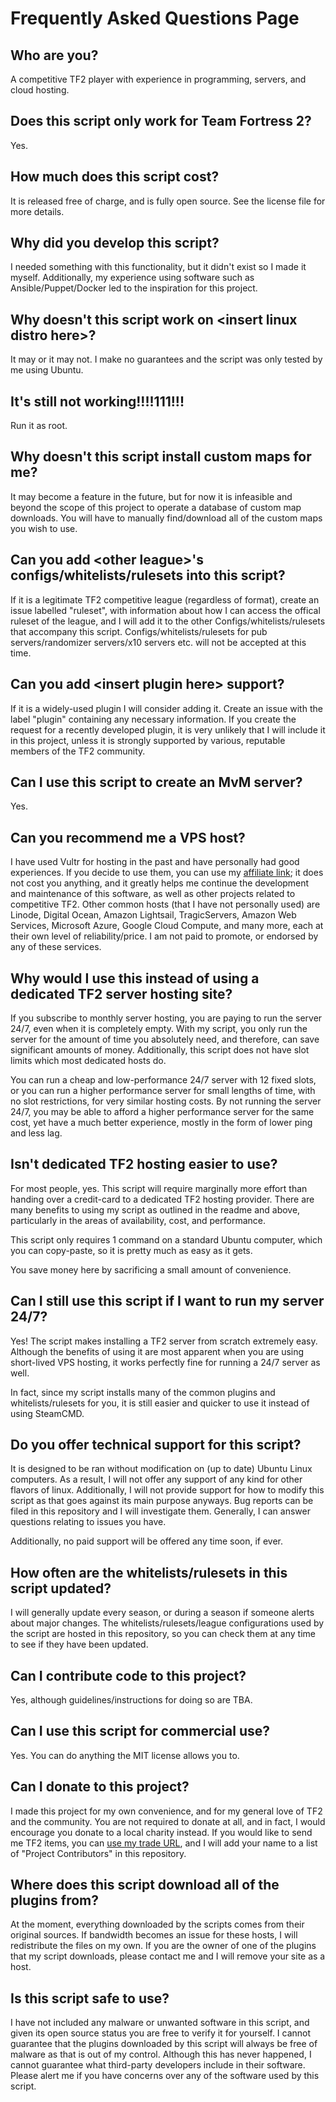 # Frequently Asked Questions Page

## Who are you?

A competitive TF2 player with experience in programming, servers, and cloud hosting.

## Does this script only work for Team Fortress 2?

Yes.

## How much does this script cost?

It is released free of charge, and is fully open source. See the license file for more details.

## Why did you develop this script?

I needed something with this functionality, but it didn't exist so I made it myself. Additionally, my experience using software such as Ansible/Puppet/Docker led to the inspiration for this project.

## Why doesn't this script work on \<insert linux distro here>?

It may or it may not. I make no guarantees and the script was only tested by me using Ubuntu.

## It's still not working!!!!111!!!

Run it as root.

## Why doesn't this script install custom maps for me?

It may become a feature in the future, but for now it is infeasible and beyond the scope of this project to operate a database of custom map downloads. You will have to manually find/download all of the custom maps you wish to use.

## Can you add \<other league>'s configs/whitelists/rulesets into this script?

If it is a legitimate TF2 competitive league (regardless of format), create an issue labelled "ruleset", with information about how I can access the offical ruleset of the league, and I will add it to the other Configs/whitelists/rulesets that accompany this script. Configs/whitelists/rulesets for pub servers/randomizer servers/x10 servers etc. will not be accepted at this time.

## Can you add \<insert plugin here> support?

If it is a widely-used plugin I will consider adding it. Create an issue with the label "plugin" containing any necessary information. If you create the request for a recently developed plugin, it is very unlikely that I will include it in this project, unless it is strongly supported by various, reputable members of the TF2 community.

## Can I use this script to create an MvM server?

Yes.

## Can you recommend me a VPS host?

I have used Vultr for hosting in the past and have personally had good experiences. If you decide to use them, you can use my [affiliate link](https://www.vultr.com/?ref=7321517); it does not cost you anything, and it greatly helps me continue the development and maintenance of this software, as well as other projects related to competitive TF2. Other common hosts (that I have not personally used) are Linode, Digital Ocean, Amazon Lightsail, TragicServers, Amazon Web Services, Microsoft Azure, Google Cloud Compute, and many more, each at their own level of reliability/price. I am not paid to promote, or endorsed by any of these services.

## Why would I use this instead of using a dedicated TF2 server hosting site?

If you subscribe to monthly server hosting, you are paying to run the server 24/7, even when it is completely empty. With my script, you only run the server for the amount of time you absolutely need, and therefore, can save significant amounts of money. Additionally, this script does not have slot limits which most dedicated hosts do.

You can run a cheap and low-performance 24/7 server with 12 fixed slots, or you can run a higher performance server for small lengths of time, with no slot restrictions, for very similar hosting costs. By not running the server 24/7, you may be able to afford a higher performance server for the same cost, yet have a much better experience, mostly in the form of lower ping and less lag.

## Isn't dedicated TF2 hosting easier to use?

For most people, yes. This script will require marginally more effort than handing over a credit-card to a dedicated TF2 hosting provider. There are many benefits to using my script as outlined in the readme and above, particularly in the areas of availability, cost, and performance.

This script only requires 1 command on a standard Ubuntu computer, which you can copy-paste, so it is pretty much as easy as it gets.

You save money here by sacrificing a small amount of convenience.

## Can I still use this script if I want to run my server 24/7?

Yes! The script makes installing a TF2 server from scratch extremely easy. Although the benefits of using it are most apparent when you are using short-lived VPS hosting, it works perfectly fine for running a 24/7 server as well.

In fact, since my script installs many of the common plugins and whitelists/rulesets for you, it is still easier and quicker to use it instead of using SteamCMD.

## Do you offer technical support for this script?

It is designed to be ran without modification on (up to date) Ubuntu Linux computers. As a result, I will not offer any support of any kind for other flavors of linux. Additionally, I will not provide support for how to modify this script as that goes against its main purpose anyways. Bug reports can be filed in this repository and I will investigate them. Generally, I can answer questions relating to issues you have.

Additionally, no paid support will be offered any time soon, if ever.

## How often are the whitelists/rulesets in this script updated?

I will generally update every season, or during a season if someone alerts about major changes. The whitelists/rulesets/league configurations used by the script are hosted in this repository, so you can check them at any time to see if they have been updated. 

## Can I contribute code to this project?

Yes, although guidelines/instructions for doing so are TBA.

## Can I use this script for commercial use?

Yes. You can do anything the MIT license allows you to.

## Can I donate to this project?

I made this project for my own convenience, and for my general love of TF2 and the community. You are not required to donate at all, and in fact, I would encourage you donate to a local charity instead. If you would like to send me TF2 items, you can [use my trade URL](https://steamcommunity.com/tradeoffer/new/?partner=69070534&token=xF6It4c5), and I will add your name to a list of "Project Contributors" in this repository.

## Where does this script download all of the plugins from?

At the moment, everything downloaded by the scripts comes from their original sources. If bandwidth becomes an issue for these hosts, I will redistribute the files on my own. If you are the owner of one of the plugins that my script downloads, please contact me and I will remove your site as a host.

## Is this script safe to use?

I have not included any malware or unwanted software in this script, and given its open source status you are free to verify it for yourself. I cannot guarantee that the plugins downloaded by this script will always be free of malware as that is out of my control. Although this has never happened, I cannot guarantee what third-party developers include in their software. Please alert me if you have concerns over any of the software used by this script.

